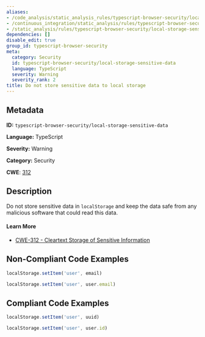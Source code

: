```yaml
---
aliases:
- /code_analysis/static_analysis_rules/typescript-browser-security/local-storage-sensitive-data
- /continuous_integration/static_analysis/rules/typescript-browser-security/local-storage-sensitive-data
- /static_analysis/rules/typescript-browser-security/local-storage-sensitive-data
dependencies: []
disable_edit: true
group_id: typescript-browser-security
meta:
  category: Security
  id: typescript-browser-security/local-storage-sensitive-data
  language: TypeScript
  severity: Warning
  severity_rank: 2
title: Do not store sensitive data to local storage
---
```

<!--  SOURCED FROM https://github.com/DataDog/datadog-static-analyzer-rule-docs -->


## Metadata
**ID:** `typescript-browser-security/local-storage-sensitive-data`

**Language:** TypeScript

**Severity:** Warning

**Category:** Security

**CWE**: [312](https://cwe.mitre.org/data/definitions/312.html)

## Description
Do not store sensitive data in `localStorage` and keep the data safe from any malicious software that could read this data.

#### Learn More
 - [CWE-312 - Cleartext Storage of Sensitive Information](https://cwe.mitre.org/data/definitions/312.html)

## Non-Compliant Code Examples
```typescript
localStorage.setItem('user', email)

localStorage.setItem('user', user.email)
```

## Compliant Code Examples
```typescript
localStorage.setItem('user', uuid)

localStorage.setItem('user', user.id)
```
